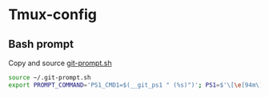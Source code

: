 # Tmux-config

## Bash prompt
Copy and source [git-prompt.sh](https://github.com/git/git/blob/master/contrib/completion/git-prompt.sh)
```bash
source ~/.git-prompt.sh
export PROMPT_COMMAND='PS1_CMD1=$(__git_ps1 " (%s)")'; PS1=$'\[\e[94m\]\W\[\e[93m\]${PS1_CMD1}\[\e[0m\] \[\e[92m\]\u266B\[\e[0m\] '
```
